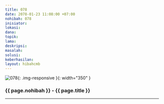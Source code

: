 ```yaml
---
title: 078
date: 2078-01-23 11:08:00 +07:00
nohibah: 078
inisiator: 
lokasi: 
dana: 
topik: 
lama: 
deskripsi: 
masalah: 
solusi: 
keberhasilan: 
layout: hibahcmb
---
```


![078](/static/img/hibahcmb/078.png){: .img-responsive }{: width="350" }

### {{ page.nohibah }} - {{ page.title }}

---
